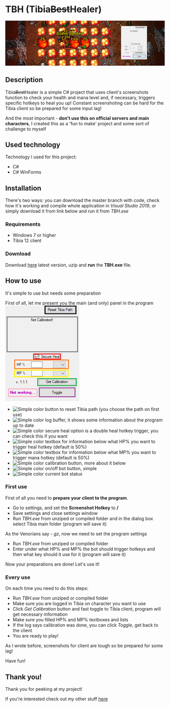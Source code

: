 # TBH (Tibia~~Best~~Healer)
![It's a front pic!](https://github.com/alehee/TBH/blob/master/github_resources/github_front.png?raw=true)

## Description
Tibia~~Best~~Healer is a simple C# project that uses client's screenshots function to check your health and mana level and, if necessary, triggers specific hotkeys to heal you up! Constant screenshoting can be hard for the Tibia client so be prepared for some input lag!

And the most important - **don't use this on official servers and main characters**, I created this as a 'fun to make' project and some sort of challenge to myself

## Used technology
Technology I used for this project:
* C#
* C# WinForms

## Installation
There's two ways: you can download the master branch with code, check how it's working and compile whole application in *Visual Studio 2019*, or simply download it from link below and run it from *TBH.exe*

  ### Requirements
  * Windows 7 or higher
  * Tibia 12 client
  
  ### Download
  Download [here](https://drive.google.com/file/d/15gha9LmTGoyQCRnhV8CJMvNlvycQ-2cc/view?usp=sharing) latest version, uzip and **run** the **TBH.exe** file.
  
## How to use
It's simple to use but needs some preparation

First of all, let me present you the main (and only) panel in the program
![It's a panel pic!](https://github.com/alehee/TBH/blob/master/github_resources/panel.png?raw=true)

* ![Simple color](https://via.placeholder.com/15/000000/000000?text=+) button to reset Tibia path (you choose the path on first use)
* ![Simple color](https://via.placeholder.com/15/C3C3C3/000000?text=+) log buffer, it shows some information about the program up to date
* ![Simple color](https://via.placeholder.com/15/FF0000/000000?text=+) secure heal option is a double heal hotkey trigger, you can check this if you want
* ![Simple color](https://via.placeholder.com/15/FF6C00/000000?text=+) textbox for information below what HP% you want to trigger heal hotkey (default is 50%)
* ![Simple color](https://via.placeholder.com/15/FFFF00/000000?text=+) textbox for information below what MP% you want to trigger mana hotkey (default is 50%)
* ![Simple color](https://via.placeholder.com/15/00FF00/000000?text=+) calibration button, more about it below
* ![Simple color](https://via.placeholder.com/15/AA00FF/000000?text=+) on/off bot button, simple
* ![Simple color](https://via.placeholder.com/15/FFBAFA/000000?text=+) current bot status

### First use
First of all you need to **prepare your client to the program**.
* Go to settings, and set the **Screenshot Hotkey** to **/**
* Save settings and close settings window
* Run *TBH.exe* from unziped or compiled folder and in the dialog box select Tibia main folder (program will save it)

As the Venorians say - *gz*, now we need to set the program settings

* Run *TBH.exe* from unziped or compiled folder
* Enter under what HP% and MP% the bot should trigger hotkeys and then what key should it use for it (program will save it)

Now your preparations are done! Let's use it!

### Every use
On each time you need to do this steps:

* Run *TBH.exe* from unziped or compiled folder
* Make sure you are logged in Tibia on character you want to use
* Click *Get Calibration* button and fast toggle to Tibia client, program will get necessary information
* Make sure you filled HP% and MP% textboxes and lists
* If the log says calibration was done, you can click *Toggle*, get back to the client
* You are ready to play!

As I wrote before, screenshots for client are tough so be prepared for some lag!

Have fun!
  
## Thank you!
Thank you for peeking at my project!

If you're interested check out my other stuff [here](https://github.com/alehee)
